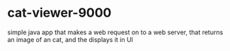 # cat-viewer-9000
simple java app that makes a web request on to a web server, that returns an image of an cat, and the displays it in UI
